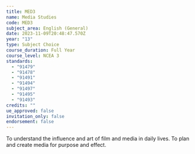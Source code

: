 ```yaml
---
title: MED3
name: Media Studies
code: MED3
subject_area: English (General)
date: 2023-11-09T20:48:47.570Z
year: "13"
type: Subject Choice
course_duration: Full Year
course_level: NCEA 3
standards:
  - "91479"
  - "91478"
  - "91491"
  - "91494"
  - "91497"
  - "91495"
  - "91493"
credits: ""
ue_approved: false
invitation_only: false
endorsement: false
---
```

To understand the influence and art of film and media in daily lives. To plan and create media for purpose and effect.